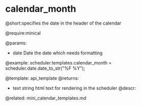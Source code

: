 calendar_month
=============


@short:specifies the date in the header of the calendar

@require:minical

@params:
- date	Date	the date which needs formatting


@example:
scheduler.templates.calendar_month = scheduler.date.date_to_str("%F %Y");

@template:	api_template
@returns:
- text    string     html text for rendering in the scheduler
@descr:



@related:
	mini_calendar_templates.md